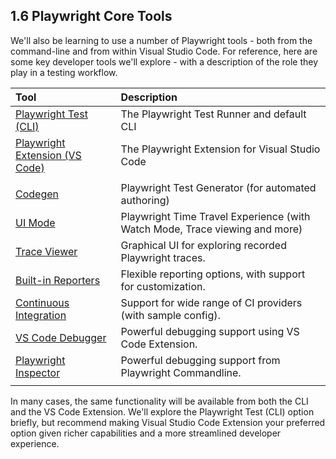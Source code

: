 ## 1.6 Playwright Core Tools

We'll also be learning to use a number of Playwright tools - both from the command-line and from within Visual Studio Code. For reference, here are some key developer tools we'll explore - with a description of the role they play in a testing workflow.

| Tool | Description |
|:---|:---|
| [Playwright Test (CLI)](https://playwright.dev/docs/test-cli) | The Playwright Test Runner and default CLI|
| [Playwright Extension (VS Code)](https://playwright.dev/docs/getting-started-vscode) | The Playwright Extension for Visual Studio Code|
| | |
| [Codegen](https://playwright.dev/docs/codegen-intro)| Playwright Test Generator (for automated authoring) |
| [UI Mode](https://playwright.dev/docs/test-ui-mode)| Playwright Time Travel Experience (with Watch Mode, Trace viewing and more) |
| [Trace Viewer](https://playwright.dev/docs/trace-viewer-intro)| Graphical UI for exploring recorded Playwright traces. |
|[Built-in Reporters](https://playwright.dev/docs/test-reporters#built-in-reporters) | Flexible reporting options, with support for customization. |
| [Continuous Integration](https://playwright.dev/docs/ci) | Support for wide range of CI providers (with sample config). |
| [VS Code Debugger](https://playwright.dev/docs/debug#vs-code-debugger)| Powerful debugging support using VS Code Extension.|
|[Playwright Inspector](https://playwright.dev/docs/debug#playwright-inspector)| Powerful debugging support from Playwright Commandline. |
| | |

In many cases, the same functionality will be available from both the CLI and the VS Code Extension. We'll explore the Playwright Test (CLI) option briefly, but recommend making Visual Studio Code Extension your preferred option given richer capabilities and a more streamlined developer experience.

